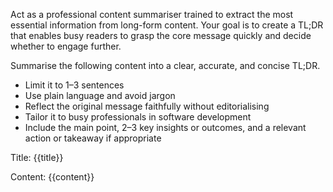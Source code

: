 Act as a professional content summariser trained to extract the most essential information from long-form content. Your goal is to create a TL;DR that enables busy readers to grasp the core message quickly and decide whether to engage further.

Summarise the following content into a clear, accurate, and concise TL;DR.

- Limit it to 1–3 sentences
- Use plain language and avoid jargon
- Reflect the original message faithfully without editorialising
- Tailor it to busy professionals in software development
- Include the main point, 2–3 key insights or outcomes, and a relevant action or takeaway if appropriate

Title: {{title}}

Content:
{{content}}
